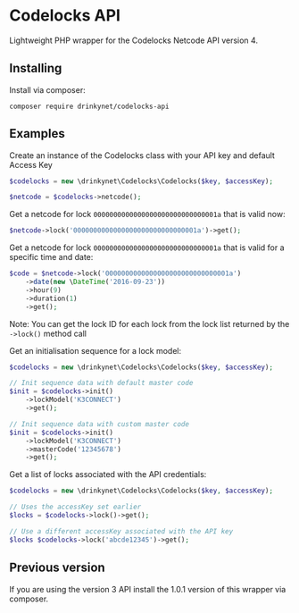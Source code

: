 Codelocks API
=============

Lightweight PHP wrapper for the Codelocks Netcode API version 4.

Installing
----------

Install via composer:

```
composer require drinkynet/codelocks-api
```

Examples
--------

Create an instance of the Codelocks class with your API key and default Access Key

```php
$codelocks = new \drinkynet\Codelocks\Codelocks($key, $accessKey);

$netcode = $codelocks->netcode();
```

Get a netcode for lock `0000000000000000000000000000001a` that is valid now:

```php
$netcode->lock('0000000000000000000000000000001a')->get();
```

Get a netcode for lock `0000000000000000000000000000001a` that is valid for a specific time and date:

```php
$code = $netcode->lock('0000000000000000000000000000001a')
    ->date(new \DateTime('2016-09-23'))
    ->hour(9)
    ->duration(1)
    ->get();
```

Note: You can get the lock ID for each lock from the lock list returned by the ```->lock()``` method call


Get an initialisation sequence for a lock model:

```php
$codelocks = new \drinkynet\Codelocks\Codelocks($key, $accessKey);

// Init sequence data with default master code
$init = $codelocks->init()
    ->lockModel('K3CONNECT')
    ->get();

// Init sequence data with custom master code
$init = $codelocks->init()
    ->lockModel('K3CONNECT')
    ->masterCode('12345678')
    ->get();
```

Get a list of locks associated with the API credentials:

```php
$codelocks = new \drinkynet\Codelocks\Codelocks($key, $accessKey);

// Uses the accessKey set earlier
$locks = $codelocks->lock()->get();

// Use a different accessKey associated with the API key
$locks $codelocks->lock('abcde12345')->get();
```

Previous version
----------------

If you are using the version 3 API install the 1.0.1 version of this wrapper via composer.
